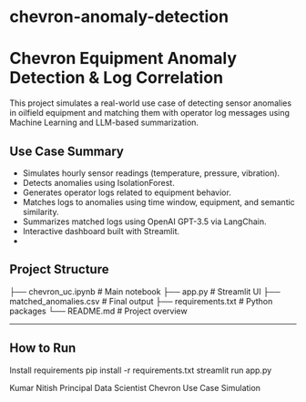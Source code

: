 # chevron-anomaly-detection

# Chevron Equipment Anomaly Detection & Log Correlation

This project simulates a real-world use case of detecting sensor anomalies in oilfield equipment and matching them with operator log messages using Machine Learning and LLM-based summarization.

## Use Case Summary

- Simulates hourly sensor readings (temperature, pressure, vibration).
- Detects anomalies using IsolationForest.
- Generates operator logs related to equipment behavior.
- Matches logs to anomalies using time window, equipment, and semantic similarity.
- Summarizes matched logs using OpenAI GPT-3.5 via LangChain.
- Interactive dashboard built with Streamlit.
- 
## Project Structure

├── chevron_uc.ipynb # Main notebook
├── app.py # Streamlit UI
├── matched_anomalies.csv # Final output
├── requirements.txt # Python packages
└── README.md # Project overview


---

## How to Run

Install requirements
pip install -r requirements.txt
streamlit run app.py

Kumar Nitish
Principal Data Scientist
Chevron Use Case Simulation
